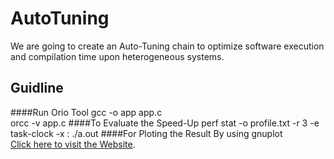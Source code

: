# AutoTuning
We are going to create an Auto-Tuning chain to optimize software execution and compilation time upon heterogeneous systems.
## Guidline
####Run Orio Tool
gcc -o app app.c
<br>orcc -v app.c
####To Evaluate the Speed-Up
perf stat -o profile.txt -r 3 -e task-clock -x : ./a.out
####For Ploting the Result
By using gnuplot<br>
<a href="https://www.cs.hmc.edu/~vrable/gnuplot/using-gnuplot.html">Click here to visit the Website</a>.
